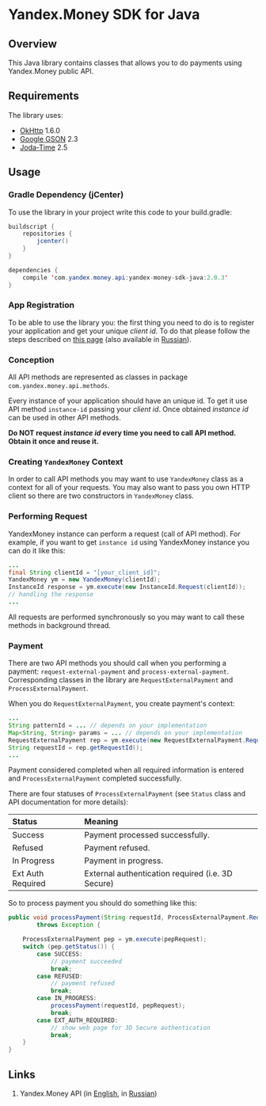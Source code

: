 # Yandex.Money SDK for Java

## Overview

This Java library contains classes that allows you to do payments using Yandex.Money public API.

## Requirements

The library uses:

* [OkHttp][1] 1.6.0
* [Google GSON][2] 2.3
* [Joda-Time][7] 2.5

## Usage

### Gradle Dependency (jCenter)

To use the library in your project write this code to your build.gradle:

```java
buildscript {
    repositories {
        jcenter()
    }
}

dependencies {
    compile 'com.yandex.money.api:yandex-money-sdk-java:2.0.3'
}
```

### App Registration

To be able to use the library you: the first thing you need to do is to register your application and get your unique *client id*. To do that please follow the steps described on [this page][3] (also available in [Russian][4]).

### Conception

All API methods are represented as classes in package `com.yandex.money.api.methods`.

Every instance of your application should have an unique id. To get it use API method `instance-id` passing your *client id*. Once obtained *instance id* can be used in other API methods.

**Do NOT request *instance id* every time you need to call API method. Obtain it once and reuse it.**

### Creating `YandexMoney` Context

In order to call API methods you may want to use `YandexMoney` class as a context for all of your requests. You may also want to pass you own HTTP client so there are two constructors in `YandexMoney` class.

### Performing Request

YandexMoney instance can perform a request (call of API method). For example, if you want to get `instance id` using YandexMoney instance you can do it like this:

```Java
...
final String clientId = "[your_client_id]";
YandexMoney ym = new YandexMoney(clientId);
InstanceId response = ym.execute(new InstanceId.Request(clientId));
// handling the response
...
```

All requests are performed synchronously so you may want to call these methods in background thread.

### Payment

There are two API methods you should call when you performing a payment: `request-external-payment` and `process-external-payment`. Corresponding classes in the library are `RequestExternalPayment` and `ProcessExternalPayment`.

When you do `RequestExternalPayment`, you create payment's context:

```Java
...
String patternId = ... // depends on your implementation
Map<String, String> params = ... // depends on your implementation
RequestExternalPayment rep = ym.execute(new RequestExternalPayment.Request.newInstance(instanceId, patternId, params));
String requestId = rep.getRequestId();
...
```

Payment considered completed when all required information is entered and `ProcessExternalPayment` completed successfully.

There are four statuses of `ProcessExternalPayment` (see `Status` class and API documentation for more details):

|Status           |Meaning                                          |
|:----------------|:------------------------------------------------|
|Success          |Payment processed successfully.                  |
|Refused          |Payment refused.                                 |
|In Progress      |Payment in progress.                             |
|Ext Auth Required|External authentication required (i.e. 3D Secure)|

So to process payment you should do something like this:

```Java
public void processPayment(String requestId, ProcessExternalPayment.Request pepRequest)
        throws Exception {

    ProcessExternalPayment pep = ym.execute(pepRequest);
    switch (pep.getStatus()) {
        case SUCCESS:
            // payment succeeded
            break;
        case REFUSED:
            // payment refused
            break;
        case IN_PROGRESS:
            processPayment(requestId, pepRequest);
            break;
        case EXT_AUTH_REQUIRED:
            // show web page for 3D Secure authentication
            break;
    }
}
```

## Links

1. Yandex.Money API (in [English][5], in [Russian][6])

[1]: http://square.github.io/okhttp/
[2]: https://code.google.com/p/google-gson/
[3]: http://api.yandex.com/money/doc/dg/tasks/register-client.xml
[4]: http://api.yandex.ru/money/doc/dg/tasks/register-client.xml
[5]: http://api.yandex.com/money/
[6]: http://api.yandex.ru/money/
[7]: http://www.joda.org/joda-time/
